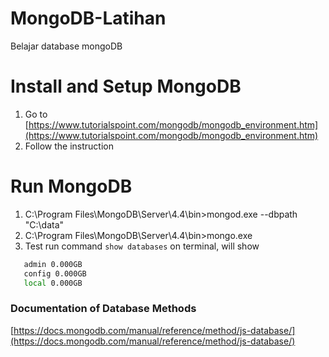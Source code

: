 # MongoDB-Latihan

Belajar database mongoDB

# Install and Setup MongoDB

1. Go to [https://www.tutorialspoint.com/mongodb/mongodb_environment.htm](https://www.tutorialspoint.com/mongodb/mongodb_environment.htm)
2. Follow the instruction

# Run MongoDB

1. C:\Program Files\MongoDB\Server\4.4\bin>mongod.exe --dbpath "C:\data"
2. C:\Program Files\MongoDB\Server\4.4\bin>mongo.exe
3. Test run command `show databases` on terminal, will show

```sh
   admin 0.000GB
   config 0.000GB
   local 0.000GB
```

### Documentation of Database Methods

[https://docs.mongodb.com/manual/reference/method/js-database/](https://docs.mongodb.com/manual/reference/method/js-database/)
